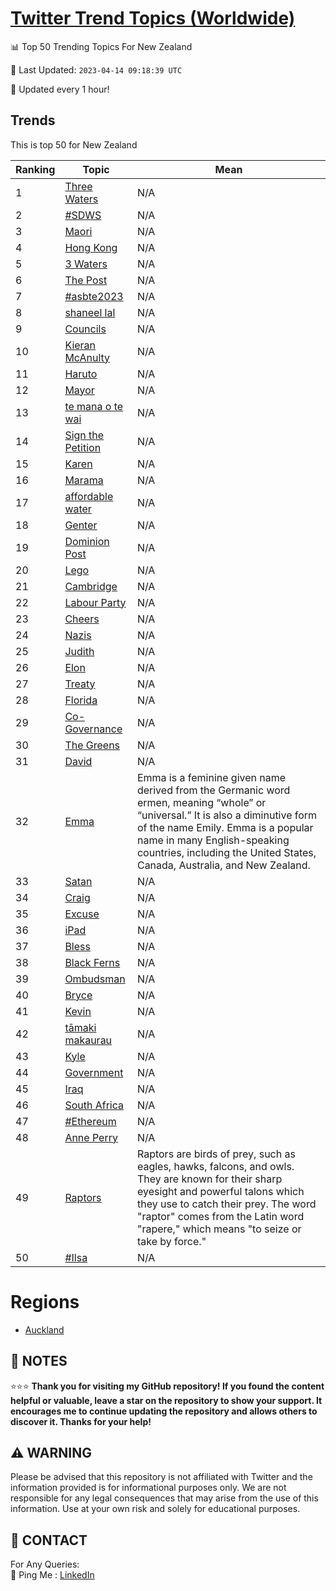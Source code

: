 [Twitter Trend Topics (Worldwide)](https://github.com/ErcinDedeoglu/Twitter-Trend-Topics)
==========


📊 Top 50 Trending Topics For New Zealand

📆 Last Updated: `2023-04-14 09:18:39 UTC`

🔧 Updated every 1 hour!


## Trends

This is top 50 for New Zealand

| Ranking | Topic | Mean |
| ------- | ------------ | ------------ |
| 1 | [Three Waters](http://twitter.com/search?q=Three+Waters) | N/A |
| 2 | [#SDWS](http://twitter.com/search?q=%23SDWS) | N/A |
| 3 | [Maori](http://twitter.com/search?q=Maori) | N/A |
| 4 | [Hong Kong](http://twitter.com/search?q=Hong+Kong) | N/A |
| 5 | [3 Waters](http://twitter.com/search?q=3+Waters) | N/A |
| 6 | [The Post](http://twitter.com/search?q=The+Post) | N/A |
| 7 | [#asbte2023](http://twitter.com/search?q=%23asbte2023) | N/A |
| 8 | [shaneel lal](http://twitter.com/search?q=shaneel+lal) | N/A |
| 9 | [Councils](http://twitter.com/search?q=Councils) | N/A |
| 10 | [Kieran McAnulty](http://twitter.com/search?q=Kieran+McAnulty) | N/A |
| 11 | [Haruto](http://twitter.com/search?q=Haruto) | N/A |
| 12 | [Mayor](http://twitter.com/search?q=Mayor) | N/A |
| 13 | [te mana o te wai](http://twitter.com/search?q=te+mana+o+te+wai) | N/A |
| 14 | [Sign the Petition](http://twitter.com/search?q=Sign+the+Petition) | N/A |
| 15 | [Karen](http://twitter.com/search?q=Karen) | N/A |
| 16 | [Marama](http://twitter.com/search?q=Marama) | N/A |
| 17 | [affordable water](http://twitter.com/search?q=affordable+water) | N/A |
| 18 | [Genter](http://twitter.com/search?q=Genter) | N/A |
| 19 | [Dominion Post](http://twitter.com/search?q=Dominion+Post) | N/A |
| 20 | [Lego](http://twitter.com/search?q=Lego) | N/A |
| 21 | [Cambridge](http://twitter.com/search?q=Cambridge) | N/A |
| 22 | [Labour Party](http://twitter.com/search?q=Labour+Party) | N/A |
| 23 | [Cheers](http://twitter.com/search?q=Cheers) | N/A |
| 24 | [Nazis](http://twitter.com/search?q=Nazis) | N/A |
| 25 | [Judith](http://twitter.com/search?q=Judith) | N/A |
| 26 | [Elon](http://twitter.com/search?q=Elon) | N/A |
| 27 | [Treaty](http://twitter.com/search?q=Treaty) | N/A |
| 28 | [Florida](http://twitter.com/search?q=Florida) | N/A |
| 29 | [Co-Governance](http://twitter.com/search?q=Co-Governance) | N/A |
| 30 | [The Greens](http://twitter.com/search?q=The+Greens) | N/A |
| 31 | [David](http://twitter.com/search?q=David) | N/A |
| 32 | [Emma](http://twitter.com/search?q=Emma) | Emma is a feminine given name derived from the Germanic word ermen, meaning “whole” or “universal.” It is also a diminutive form of the name Emily. Emma is a popular name in many English-speaking countries, including the United States, Canada, Australia, and New Zealand. |
| 33 | [Satan](http://twitter.com/search?q=Satan) | N/A |
| 34 | [Craig](http://twitter.com/search?q=Craig) | N/A |
| 35 | [Excuse](http://twitter.com/search?q=Excuse) | N/A |
| 36 | [iPad](http://twitter.com/search?q=iPad) | N/A |
| 37 | [Bless](http://twitter.com/search?q=Bless) | N/A |
| 38 | [Black Ferns](http://twitter.com/search?q=Black+Ferns) | N/A |
| 39 | [Ombudsman](http://twitter.com/search?q=Ombudsman) | N/A |
| 40 | [Bryce](http://twitter.com/search?q=Bryce) | N/A |
| 41 | [Kevin](http://twitter.com/search?q=Kevin) | N/A |
| 42 | [tāmaki makaurau](http://twitter.com/search?q=t%c4%81maki+makaurau) | N/A |
| 43 | [Kyle](http://twitter.com/search?q=Kyle) | N/A |
| 44 | [Government](http://twitter.com/search?q=Government) | N/A |
| 45 | [Iraq](http://twitter.com/search?q=Iraq) | N/A |
| 46 | [South Africa](http://twitter.com/search?q=South+Africa) | N/A |
| 47 | [#Ethereum](http://twitter.com/search?q=%23Ethereum) | N/A |
| 48 | [Anne Perry](http://twitter.com/search?q=Anne+Perry) | N/A |
| 49 | [Raptors](http://twitter.com/search?q=Raptors) | Raptors are birds of prey, such as eagles, hawks, falcons, and owls. They are known for their sharp eyesight and powerful talons which they use to catch their prey. The word "raptor" comes from the Latin word "rapere," which means "to seize or take by force." |
| 50 | [#Ilsa](http://twitter.com/search?q=%23Ilsa) | N/A |



# Regions

* [Auckland](</New Zealand/Auckland.md>)



## 📝 NOTES

⭐⭐⭐ **Thank you for visiting my GitHub repository! If you found the content helpful or valuable, leave a star on the repository to show your support. It encourages me to continue updating the repository and allows others to discover it. Thanks for your help!**


## ⚠️ WARNING

Please be advised that this repository is not affiliated with Twitter and the information provided is for informational purposes only. We are not responsible for any legal consequences that may arise from the use of this information. Use at your own risk and solely for educational purposes.


## 📨 CONTACT

 For Any Queries:  
            🏓 Ping Me : [LinkedIn](https://www.linkedin.com/in/ercindedeoglu/)
